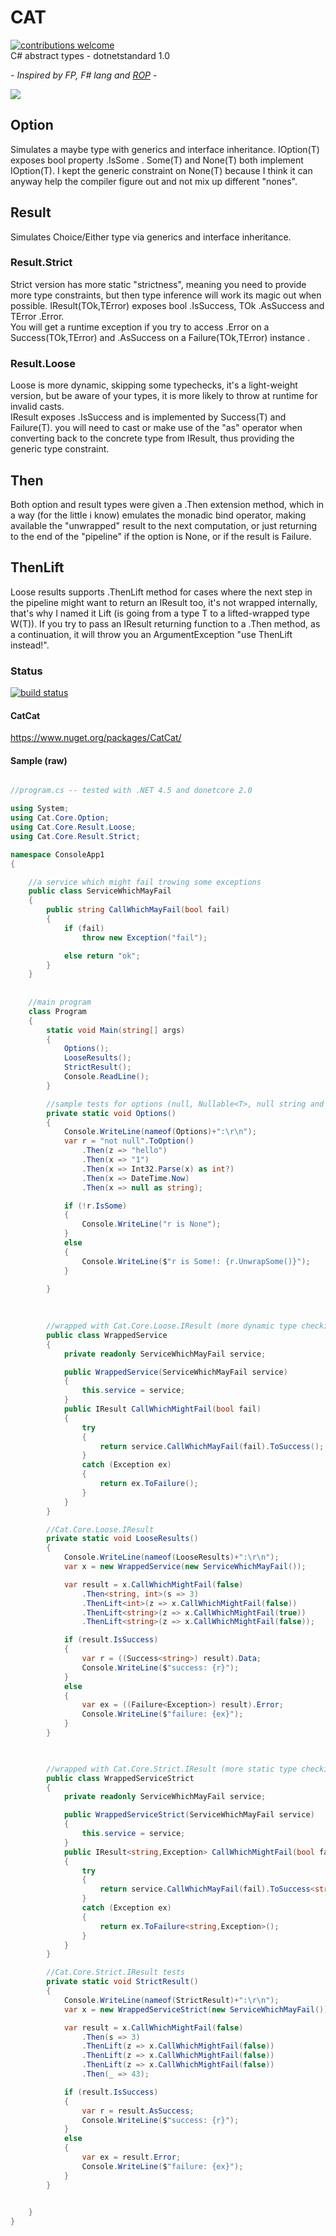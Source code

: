 # CAT  
[![contributions welcome](https://img.shields.io/badge/contributions-welcome-brightgreen.svg?style=flat)](https://github.com/jkone27/cat/issues)  
C# abstract types - dotnetstandard 1.0  
  
*- Inspired by FP, F# lang and [ROP](https://fsharpforfunandprofit.com/rop/) -*  


![](https://raw.githubusercontent.com/jkone27/cat/master/Pics/Cat01.PNG)

## Option
Simulates a maybe type with generics and interface inheritance. IOption(T) exposes bool property .IsSome .
Some(T) and None(T) both implement IOption(T). I kept the generic constraint on None(T) because 
I think it can anyway help the compiler figure out and not mix up different "nones".

## Result
Simulates Choice/Either type via generics and interface inheritance. 

### Result.Strict
Strict version has more static "strictness", meaning you need to provide more type constraints, but then type inference will work its magic out when possible. IResult(TOk,TError) exposes bool .IsSuccess, TOk .AsSuccess and TError .Error.  
You will get a runtime exception if you try to access .Error on a Success(TOk,TError) and .AsSuccess on a Failure(TOk,TError) instance . 

### Result.Loose
Loose is more dynamic, skipping some typechecks, it's a light-weight version,
but be aware of your types, it is more likely to throw at runtime for invalid casts.  
IResult exposes .IsSuccess and is implemented by Success(T) and Failure(T). you will need to cast or make use of the "as" operator when converting back to the concrete type from IResult, thus providing the generic type constraint.

## Then
Both option and result types were given a .Then extension method, which in a way (for the little i know) emulates the monadic
bind operator, making available the "unwrapped" result to the next computation, or just returning to the end of the "pipeline" if
the option is None, or if the result is Failure.

## ThenLift
Loose results supports .ThenLift method for cases where the next step in the pipeline might want to return an IResult too, it's not wrapped internally, that's why I named it Lift (is going from a type T to a lifted-wrapped type W(T)). If you try to pass an IResult returning function to a .Then method, as a continuation, it will throw you an ArgumentException "use ThenLift instead!".

### Status
[![build status](https://img.shields.io/travis/jkone27/cat.svg)](https://travis-ci.org/jkone27/cat)

#### CatCat
https://www.nuget.org/packages/CatCat/



#### Sample (raw)

```cs

//program.cs -- tested with .NET 4.5 and donetcore 2.0

using System;
using Cat.Core.Option;
using Cat.Core.Result.Loose;
using Cat.Core.Result.Strict;

namespace ConsoleApp1
{

    //a service which might fail trowing some exceptions
    public class ServiceWhichMayFail
    {
        public string CallWhichMayFail(bool fail)
        {
            if (fail)
                throw new Exception("fail");

            else return "ok";
        }
    }
    
    
    //main program
    class Program
    {
        static void Main(string[] args)
        {
            Options();
            LooseResults();
            StrictResult();
            Console.ReadLine();
        }

        //sample tests for options (null, Nullable<T>, null string and null references are handled towards None)
        private static void Options()
        {
            Console.WriteLine(nameof(Options)+":\r\n");
            var r = "not null".ToOption()
                .Then(z => "hello")
                .Then(x => "1")
                .Then(x => Int32.Parse(x) as int?)
                .Then(x => DateTime.Now)
                .Then(x => null as string);

            if (!r.IsSome)
            {
                Console.WriteLine("r is None");
            }
            else
            {
                Console.WriteLine($"r is Some!: {r.UnwrapSome()}");
            }
            
        }
        
       

        //wrapped with Cat.Core.Loose.IResult (more dynamic type checking, watch out!)
        public class WrappedService
        {
            private readonly ServiceWhichMayFail service;

            public WrappedService(ServiceWhichMayFail service)
            {
                this.service = service;
            }
            public IResult CallWhichMightFail(bool fail)
            {
                try
                {
                    return service.CallWhichMayFail(fail).ToSuccess();
                }
                catch (Exception ex)
                {
                    return ex.ToFailure();
                }
            }
        }

        //Cat.Core.Loose.IResult
        private static void LooseResults()
        {
            Console.WriteLine(nameof(LooseResults)+":\r\n");
            var x = new WrappedService(new ServiceWhichMayFail());

            var result = x.CallWhichMightFail(false)
                .Then<string, int>(s => 3)
                .ThenLift<int>(z => x.CallWhichMightFail(false))
                .ThenLift<string>(z => x.CallWhichMightFail(true))
                .ThenLift<string>(z => x.CallWhichMightFail(false));

            if (result.IsSuccess)
            {
                var r = ((Success<string>) result).Data;
                Console.WriteLine($"success: {r}");
            }
            else
            {
                var ex = ((Failure<Exception>) result).Error;
                Console.WriteLine($"failure: {ex}");
            }
        }

        

        //wrapped with Cat.Core.Strict.IResult (more static type checking, les need of explicit type declaration)
        public class WrappedServiceStrict
        {
            private readonly ServiceWhichMayFail service;

            public WrappedServiceStrict(ServiceWhichMayFail service)
            {
                this.service = service;
            }
            public IResult<string,Exception> CallWhichMightFail(bool fail)
            {
                try
                {
                    return service.CallWhichMayFail(fail).ToSuccess<string,Exception>();
                }
                catch (Exception ex)
                {
                    return ex.ToFailure<string,Exception>();
                }
            }
        }

        //Cat.Core.Strict.IResult tests
        private static void StrictResult()
        {
            Console.WriteLine(nameof(StrictResult)+":\r\n");
            var x = new WrappedServiceStrict(new ServiceWhichMayFail());

            var result = x.CallWhichMightFail(false)
                .Then(s => 3)
                .ThenLift(z => x.CallWhichMightFail(false))
                .ThenLift(z => x.CallWhichMightFail(false))
                .ThenLift(z => x.CallWhichMightFail(false))
                .Then(_ => 43);

            if (result.IsSuccess)
            {
                var r = result.AsSuccess;
                Console.WriteLine($"success: {r}");
            }
            else
            {
                var ex = result.Error;
                Console.WriteLine($"failure: {ex}");
            }
        }

       
    }
}




```
